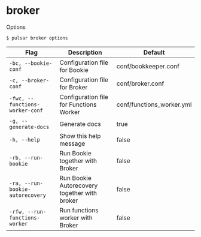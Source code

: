 # broker

Options


```shell
$ pulsar broker options
```

|Flag|Description|Default|
|---|---|---|
| `-bc, --bookie-conf` | Configuration file for Bookie|conf/bookkeeper.conf|
| `-c, --broker-conf` | Configuration file for Broker|conf/broker.conf|
| `-fwc, --functions-worker-conf` | Configuration file for Functions Worker|conf/functions_worker.yml|
| `-g, --generate-docs` | Generate docs|true|
| `-h, --help` | Show this help message|false|
| `-rb, --run-bookie` | Run Bookie together with Broker|false|
| `-ra, --run-bookie-autorecovery` | Run Bookie Autorecovery together with broker|false|
| `-rfw, --run-functions-worker` | Run functions worker with Broker|false|

